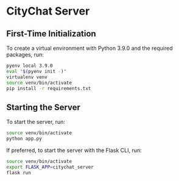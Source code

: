 # CityChat Server

## First-Time Initialization

To create a virtual environment with Python 3.9.0 and the required packages, run:

```bash
pyenv local 3.9.0
eval "$(pyenv init -)"
virtualenv venv
source venv/bin/activate
pip install -r requirements.txt
```

## Starting the Server

To start the server, run:

```bash
source venv/bin/activate
python app.py
```

If preferred, to start the server with the Flask CLI, run:

```bash
source venv/bin/activate
export FLASK_APP=citychat_server
flask run
```

